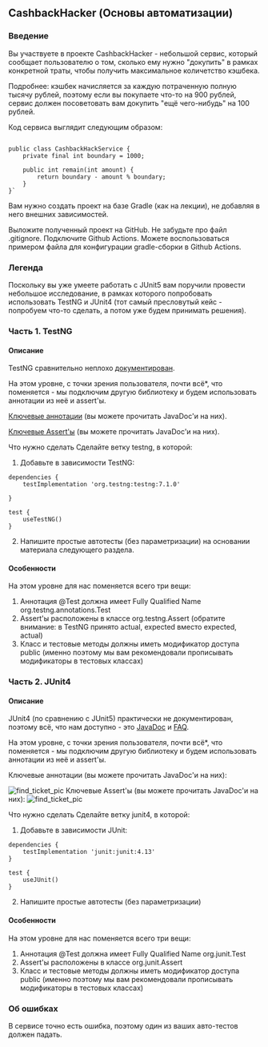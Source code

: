 ## CashbackHacker (Основы автоматизации)
### Введение

Вы участвуете в проекте CashbackHacker - небольшой сервис, который сообщает пользователю о том, сколько ему нужно "докупить" в рамках конкретной траты, чтобы получить максимальное количетство кэшбека.

Подробнее: кэшбек начисляется за каждую потраченную полную тысячу рублей, поэтому если вы покупаете что-то на 900 рублей, сервис должен посоветовать вам докупить "ещё чего-нибудь" на 100 рублей.

Код сервиса выглядит следующим образом:


~~~package ru.netology.service;

public class CashbackHackService {
    private final int boundary = 1000;

    public int remain(int amount) {
        return boundary - amount % boundary;
    }
}`
~~~
Вам нужно создать проект на базе Gradle (как на лекции), не добавляя в него внешних зависимостей.

Выложите полученный проект на GitHub. Не забудьте про файл .gitignore. Подключите Github Actions. Можете воспользоваться примером файла для конфигурации gradle-сборки в Github Actions.

### Легенда
Поскольку вы уже умеете работать с JUnit5 вам поручили провести небольшое исследование, в рамках которого попробовать использовать TestNG и JUnit4 (тот самый пресловутый кейс - попробуем что-то сделать, а потом уже будем принимать решения).

### Часть 1. TestNG

#### Описание

TestNG сравнительно неплохо [документирован](https://testng.org/doc/documentation-main.html).

На этом уровне, с точки зрения пользователя, почти всё*, что поменяется - мы подключим другую библиотеку и будем использовать аннотации из неё и assert'ы.

[Ключевые аннотации](https://testng.org/doc/documentation-main.html#annotations) (вы можете прочитать JavaDoc'и на них).

[Ключевые Assert'ы](https://testng.org/doc/documentation-main.html#success-failure) (вы можете прочитать JavaDoc'и на них).

Что нужно сделать
Сделайте ветку testng, в которой:

1. Добавьте в зависимости TestNG:
~~~
dependencies {
    testImplementation 'org.testng:testng:7.1.0'

}

test {
    useTestNG()
}
~~~
2. Напишите простые автотесты (без параметризации) на основании материала следующего раздела.

#### Особенности

На этом уровне для нас поменяется всего три вещи:

1. Аннотация @Test должна имеет Fully Qualified Name org.testng.annotations.Test
2. Assert'ы расположены в классе org.testng.Assert (обратите внимание: в TestNG принято actual, expected вместо expected, actual)
3. Класс и тестовые методы должны иметь модификатор доступа public (именно поэтому мы вам рекомендовали прописывать модификаторы в тестовых классах)

### Часть 2. JUnit4
#### Описание

JUnit4 (по сравнению с JUnit5) практически не документирован, поэтому всё, что нам доступно - это [JavaDoc](https://junit.org/junit4/javadoc/latest/index.html) и [FAQ](https://junit.org/junit4/faq.html).

На этом уровне, с точки зрения пользователя, почти всё*, что поменяется - мы подключим другую библиотеку и будем использовать аннотации из неё и assert'ы.

Ключевые аннотации (вы можете прочитать JavaDoc'и на них):

![find_ticket_pic](https://github.com/netology-code/aqa-homeworks/blob/master/basics/pic/junit4-annotations.png?raw=true)
Ключевые Assert'ы (вы можете прочитать JavaDoc'и на них):
![find_ticket_pic](https://github.com/netology-code/aqa-homeworks/raw/master/basics/pic/junit4-asserts.png)

Что нужно сделать
Сделайте ветку junit4, в которой:

1. Добавьте в зависимости JUnit:
~~~
dependencies {
    testImplementation 'junit:junit:4.13'
}

test {
    useJUnit()
}
~~~
2. Напишите простые автотесты (без параметризации)

#### Особенности

На этом уровне для нас поменяется всего три вещи:

1. Аннотация @Test должна имеет Fully Qualified Name org.junit.Test
2. Assert'ы расположены в классе org.junit.Assert
3. Класс и тестовые методы должны иметь модификатор доступа public (именно поэтому мы вам рекомендовали прописывать модификаторы в тестовых классах)

### Об ошибках
В сервисе точно есть ошибка, поэтому один из ваших авто-тестов должен падать.
